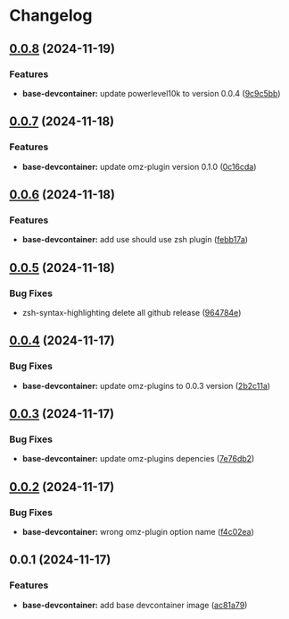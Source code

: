 # Changelog

## [0.0.8](https://github.com/ebizbase/dev-infras/compare/base-devcontainer@0.0.7...base-devcontainer@0.0.8) (2024-11-19)


### Features

* **base-devcontainer:** update powerlevel10k to version 0.0.4 ([9c9c5bb](https://github.com/ebizbase/dev-infras/commit/9c9c5bb3e772afdafcb544d3ce72916886cd79c4))

## [0.0.7](https://github.com/ebizbase/dev-infras/compare/base-devcontainer@0.0.6...base-devcontainer@0.0.7) (2024-11-18)


### Features

* **base-devcontainer:** update omz-plugin version 0.1.0 ([0c16cda](https://github.com/ebizbase/dev-infras/commit/0c16cda93f891f1b5b79f4d4146412a697aeff6c))

## [0.0.6](https://github.com/ebizbase/dev-infras/compare/base-devcontainer@0.0.5...base-devcontainer@0.0.6) (2024-11-18)


### Features

* **base-devcontainer:** add use should use zsh plugin ([febb17a](https://github.com/ebizbase/dev-infras/commit/febb17aa283ff91278c8de25fe649ed28495ff1e))

## [0.0.5](https://github.com/ebizbase/dev-infras/compare/base-devcontainer@0.0.4...base-devcontainer@0.0.5) (2024-11-18)


### Bug Fixes

* zsh-syntax-highlighting delete all github release ([964784e](https://github.com/ebizbase/dev-infras/commit/964784eb888ba6d81fc2af2212d8aedf13dd96c8))

## [0.0.4](https://github.com/ebizbase/dev-infras/compare/base-devcontainer@0.0.3...base-devcontainer@0.0.4) (2024-11-17)


### Bug Fixes

* **base-devcontainer:** update omz-plugins to 0.0.3 version ([2b2c11a](https://github.com/ebizbase/dev-infras/commit/2b2c11a40c6d371aca60c448c7ad75d2409fec27))

## [0.0.3](https://github.com/ebizbase/dev-infras/compare/base-devcontainer@0.0.2...base-devcontainer@0.0.3) (2024-11-17)


### Bug Fixes

* **base-devcontainer:** update omz-plugins depencies ([7e76db2](https://github.com/ebizbase/dev-infras/commit/7e76db267f17ea3262dec32224268071a6484470))

## [0.0.2](https://github.com/ebizbase/dev-infras/compare/base-devcontainer@0.0.1...base-devcontainer@0.0.2) (2024-11-17)


### Bug Fixes

* **base-devcontainer:** wrong omz-plugin option name ([f4c02ea](https://github.com/ebizbase/dev-infras/commit/f4c02ea015f6153167be2d2cd2b3a0c9b3b33817))

## 0.0.1 (2024-11-17)


### Features

* **base-devcontainer:** add base devcontainer image ([ac81a79](https://github.com/ebizbase/dev-infras/commit/ac81a79c3d1734ba582113803ad1bd37e8c6f72b))
